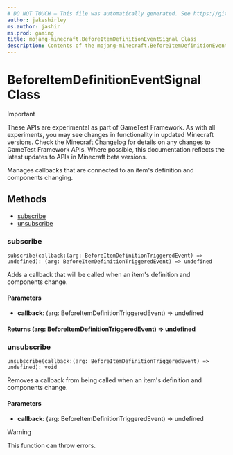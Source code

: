 ```yaml
---
# DO NOT TOUCH — This file was automatically generated. See https://github.com/Mojang/MinecraftScriptingApiDocsGenerator to modify descriptions, examples, etc.
author: jakeshirley
ms.author: jashir
ms.prod: gaming
title: mojang-minecraft.BeforeItemDefinitionEventSignal Class
description: Contents of the mojang-minecraft.BeforeItemDefinitionEventSignal class.
---
```

# BeforeItemDefinitionEventSignal Class
>[!IMPORTANT]
>These APIs are experimental as part of GameTest Framework. As with all experiments, you may see changes in functionality in updated Minecraft versions. Check the Minecraft Changelog for details on any changes to GameTest Framework APIs. Where possible, this documentation reflects the latest updates to APIs in Minecraft beta versions.

Manages callbacks that are connected to an item's definition and components changing.


## Methods
- [subscribe](#subscribe)
- [unsubscribe](#unsubscribe)
  
### **subscribe**
`
subscribe(callback:(arg: BeforeItemDefinitionTriggeredEvent) => undefined): (arg: BeforeItemDefinitionTriggeredEvent) => undefined
`

Adds a callback that will be called when an item's definition and components change.
#### **Parameters**
- **callback**: (arg: BeforeItemDefinitionTriggeredEvent) => undefined

#### **Returns** (arg: BeforeItemDefinitionTriggeredEvent) => undefined


### **unsubscribe**
`
unsubscribe(callback:(arg: BeforeItemDefinitionTriggeredEvent) => undefined): void
`

Removes a callback from being called when an item's definition and components change.
#### **Parameters**
- **callback**: (arg: BeforeItemDefinitionTriggeredEvent) => undefined


> [!WARNING]
> This function can throw errors.


